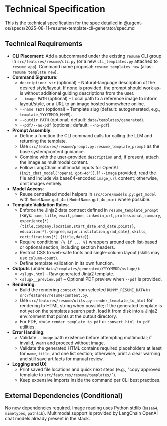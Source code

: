# Technical Specification

This is the technical specification for the spec detailed in @.agent-os/specs/2025-08-11-resume-template-cli-generator/spec.md

## Technical Requirements

- **CLI Placement**: Add a subcommand under the existing `resume` CLI group in `src/features/resume/cli.py` (or a new `cli_templates.py` attached to `resume_app`). Command name proposal: `resume templates new` (alias: `resume template new`).
- **Command Signature**:
  - `description: str` (optional) – Natural-language description of the desired style/layout. If none is provided, the prompt should work as-is without additional guiding descriptions from the user.
  - `--image PATH` (optional) – Local path to a reference image to inform layout/style, or a URL to an image hosted somewhere online.
  - `--name TEXT` (optional) – Template slug (default: autogenerated, e.g., `template_YYYYMMDD_HHMM`).
  - `--outdir PATH` (optional; default: `data/templates/generated`).
  - `--pdf/--no-pdf` (optional; default: `--no-pdf`).
- **Prompt Assembly**:
  - Define a function the CLI command calls for calling the LLM and returning the template.
  - Use `src/features/resume/prompt.py:resume_template_prompt` as the base system/content guidance.
  - Combine with the user-provided `description` and, if present, attach the image as multimodal content.
  - Follow LangChain multimodal inputs for OpenAI (`init_chat_model("openai:gpt-4o")`). If `--image` provided, read the file and include via base64-encoded `image_url` content; otherwise, omit images entirely.
- **Model Access**:
  - Reuse centralized model helpers in `src/core/models.py:get_model` with `ModelName.gpt_4o` / `ModelName.gpt_4o_mini` where possible.
- **Template Validation Rules**:
  - Enforce the Jinja2 data contract defined in `resume_template_prompt` (keys: `name`, `title`, `email`, `phone`, `linkedin_url`, `professional_summary`, `experience[*].{title,company,location,start_date,end_date,points}`, `education[*].{degree,major,institution,grad_date}`, `skills`, `certifications[*].{title,date}`).
  - Require conditional `{% if ... %}` wrappers around each list-based or optional section, including section headers.
  - Restrict CSS to web-safe fonts and single-column layout (skills may use `column-count`).
  - Define template validation in its own function.
- **Outputs** (under `data/templates/generated/YYYYMMDD/<slug>/`):
  - `<slug>.html` – Raw generated Jinja2 template.
  - `<slug>__preview.pdf` – Optional PDF preview when `--pdf` is provided.
- **Rendering**:
  - Build the rendering `context` from selected `DUMMY_RESUME_DATA` in `src/features/resume/content.py`.
  - Use `src/features/resume/utils.py:render_template_to_html` for rendering to HTML string when possible; if the generated template is not yet on the templates search path, load it from disk into a Jinja2 environment that points at the output directory.
  - For PDF, reuse `render_template_to_pdf` or `convert_html_to_pdf` utilities.
- **Error Handling**:
  - Validate `--image` path existence before attempting multimodal; if invalid, warn and proceed without image.
  - Validate the generated HTML contains required placeholders at least for `name`, `title`, and one list section; otherwise, print a clear warning and still save artifacts for manual review.
- **Logging and UX**:
  - Print saved file locations and quick next steps (e.g., "copy approved template to `src/features/resume/templates/`").
  - Keep expensive imports inside the command per CLI best practices.

## External Dependencies (Conditional)

No new dependencies required. Image reading uses Python stdlib (`base64`, `mimetypes`, `pathlib`). Multimodal support is provided by LangChain OpenAI chat models already present in the stack.
